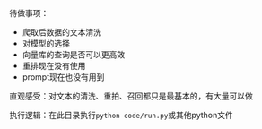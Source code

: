 待做事项：

- 爬取后数据的文本清洗
- 对模型的选择
- 向量库的查询是否可以更高效
- 重排现在没有使用
- prompt现在也没有用到

直观感受：对文本的清洗、重拍、召回都只是最基本的，有大量可以做

执行逻辑：在此目录执行`python code/run.py`或其他python文件